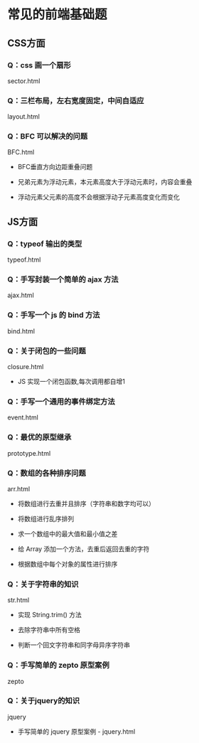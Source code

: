 # 常见的前端基础题

## CSS方面

### Q：css 画一个扇形

sector.html

### Q：三栏布局，左右宽度固定，中间自适应

layout.html

### Q：BFC 可以解决的问题

BFC.html

- BFC垂直方向边距重叠问题

- 兄弟元素为浮动元素，本元素高度大于浮动元素时，内容会重叠

- 浮动元素父元素的高度不会根据浮动子元素高度变化而变化

## JS方面

### Q：typeof 输出的类型

typeof.html

### Q：手写封装一个简单的 ajax 方法

ajax.html

### Q：手写一个 js 的 bind 方法

bind.html

### Q：关于闭包的一些问题

closure.html

- JS 实现一个闭包函数,每次调用都自增1

### Q：手写一个通用的事件绑定方法

event.html

### Q：最优的原型继承

prototype.html

### Q：数组的各种排序问题

arr.html

- 将数组进行去重并且排序（字符串和数字均可以）

- 将数组进行乱序排列

- 求一个数组中的最大值和最小值之差

- 给 Array 添加一个方法，去重后返回去重的字符

- 根据数组中每个对象的属性进行排序

### Q：关于字符串的知识

str.html

- 实现 String.trim() 方法

- 去除字符串中所有空格

- 判断一个回文字符串和同字母异序字符串

### Q：手写简单的 zepto 原型案例

zepto

### Q：关于jquery的知识

jquery

- 手写简单的 jquery 原型案例 - jquery.html